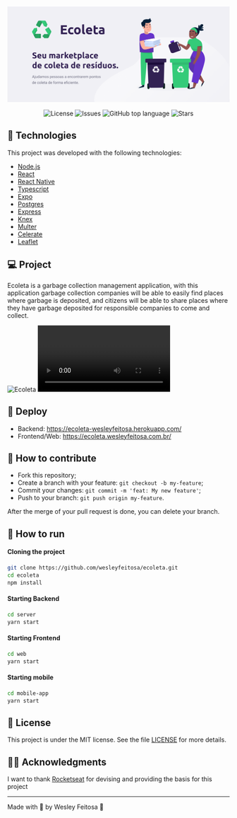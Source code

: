 <img alt="Ecoleta" src="assets/ecoleta.png" />

<p align="center">

  <a href="LICENSE" style="text-decoration: none">
    <img alt="License" src="https://img.shields.io/github/license/wesleyfeitosa/ecoleta?color=34CB79" />
  </a>

  <a href="https://github.com/wesleyfeitosa/ecoleta/issues" style="text-decoration: none">
    <img alt="Issues" src="https://img.shields.io/github/issues/wesleyfeitosa/ecoleta?color=34CB79" />
  </a>

  <a href="#" style="text-decoration: none">
    <img alt="GitHub top language" src="https://img.shields.io/github/languages/top/wesleyfeitosa/ecoleta?color=34CB79" />
  </a>
  
  <a href="https://github.com/wesleyfeitosa/ecoleta/stargazers" style="text-decoration: none">
    <img alt="Stars" src="https://img.shields.io/github/stars/wesleyfeitosa/ecoleta?style=social" />
  </a>

</p>

## :rocket: Technologies

This project was developed with the following technologies:

- [Node.js](https://nodejs.org/en/)
- [React](https://reactjs.org)
- [React Native](https://facebook.github.io/react-native/)
- [Typescript](https://www.typescriptlang.org/)
- [Expo](https://expo.io/)
- [Postgres](https://www.postgresql.org/)
- [Express](https://expressjs.com/pt-br/)
- [Knex](http://knexjs.org/)
- [Multer](https://www.npmjs.com/package/multer)
- [Celerate](https://github.com/arb/celebrate)
- [Leaflet](https://leafletjs.com/)

## 💻 Project

Ecoleta is a garbage collection management application, with this application garbage collection companies will be able to easily find places where garbage is deposited, and citizens will be able to share places where they have garbage deposited for responsible companies to come and collect.

<img alt="Ecoleta" src="assets/ecoleta.gif" />
<video src="https://www.youtube.com/watch?v=bRxH0oj4nvs"></video>

## :hammer: Deploy

- Backend: https://ecoleta-wesleyfeitosa.herokuapp.com/
- Frontend/Web: https://ecoleta.wesleyfeitosa.com.br/

## 🤔 How to contribute

- Fork this repository;
- Create a branch with your feature: `git checkout -b my-feature`;
- Commit your changes: `git commit -m 'feat: My new feature'`;
- Push to your branch: `git push origin my-feature`.

After the merge of your pull request is done, you can delete your branch.

## 🔖 How to run

#### Cloning the project
```sh
git clone https://github.com/wesleyfeitosa/ecoleta.git
cd ecoleta
npm install
```
#### Starting Backend
```sh
cd server
yarn start
```
#### Starting Frontend
```sh
cd web
yarn start
```
#### Starting mobile
```sh
cd mobile-app
yarn start
```

## :memo: License

This project is under the MIT license. See the file [LICENSE](LICENSE) for more details.

## 🙏🏼 Acknowledgments

I want to thank [Rocketseat](https://github.com/Rocketseat) for devising and providing the basis for this project

---

Made with 💜 by Wesley Feitosa :wave: 
